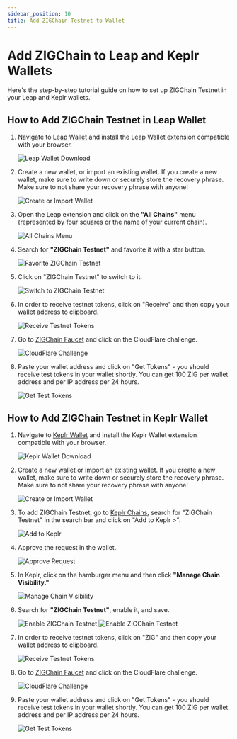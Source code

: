 ```yaml
---
sidebar_position: 10
title: Add ZIGChain Testnet to Wallet
---
```


# Add ZIGChain to Leap and Keplr Wallets

Here's the step-by-step tutorial guide on how to set up ZIGChain Testnet in your Leap and Keplr wallets.

## How to Add ZIGChain Testnet in Leap Wallet

1. Navigate to [Leap Wallet](https://www.leapwallet.io/download) and install the Leap Wallet extension compatible with your browser.

   ![Leap Wallet Download](img/testnet/leap1.png)

2. Create a new wallet, or import an existing wallet. If you create a new wallet, make sure to write down or securely store the recovery phrase. Make sure to not share your recovery phrase with anyone!

   ![Create or Import Wallet](img/testnet/leap2.png)

3. Open the Leap extension and click on the **"All Chains"** menu (represented by four squares or the name of your current chain).

   ![All Chains Menu](img/testnet/leap3.png)

4. Search for **"ZIGChain Testnet"** and favorite it with a star button.

   ![Favorite ZIGChain Testnet](img/testnet/leap4.png)

5. Click on "ZIGChain Testnet" to switch to it.

   ![Switch to ZIGChain Testnet](img/testnet/leap5.png)

6. In order to receive testnet tokens, click on "Receive" and then copy your wallet address to clipboard.

   ![Receive Testnet Tokens](img/testnet/leap6.png)

7. Go to [ZIGChain Faucet](https://faucet.zigchain.com/) and click on the CloudFlare challenge.

   ![CloudFlare Challenge](img/testnet/faucet1.png)

8. Paste your wallet address and click on "Get Tokens" - you should receive test tokens in your wallet shortly. You can get 100 ZIG per wallet address and per IP address per 24 hours.

   ![Get Test Tokens](img/testnet/faucet2.png)

## How to Add ZIGChain Testnet in Keplr Wallet

1. Navigate to [Keplr Wallet](https://www.keplr.app/get) and install the Keplr Wallet extension compatible with your browser.

   ![Keplr Wallet Download](img/testnet/keplr1.png)

2. Create a new wallet or import an existing wallet. If you create a new wallet, make sure to write down or securely store the recovery phrase. Make sure to not share your recovery phrase with anyone!

   ![Create or Import Wallet](img/testnet/keplr2.png)

3. To add ZIGChain Testnet, go to [Keplr Chains](https://chains.keplr.app/), search for "ZIGChain Testnet" in the search bar and click on "Add to Keplr >".

   ![Add to Keplr](img/testnet/keplr3.png)

4. Approve the request in the wallet.

   ![Approve Request](img/testnet/keplr4.png)

5. In Keplr, click on the hamburger menu and then click **"Manage Chain Visibility."**

   ![Manage Chain Visibility](img/testnet/keplr5.png)

6. Search for **"ZIGChain Testnet"**, enable it, and save.

   ![Enable ZIGChain Testnet](img/testnet/keplr6.png)
   ![Enable ZIGChain Testnet](img/testnet/keplr7.png)

7. In order to receive testnet tokens, click on "ZIG" and then copy your wallet address to clipboard.

   ![Receive Testnet Tokens](img/testnet/keplr8.png)

8. Go to [ZIGChain Faucet](https://faucet.zigchain.com/) and click on the CloudFlare challenge.

   ![CloudFlare Challenge](img/testnet/faucet1.png)

9. Paste your wallet address and click on "Get Tokens" - you should receive test tokens in your wallet shortly. You can get 100 ZIG per wallet address and per IP address per 24 hours.

   ![Get Test Tokens](img/testnet/faucet2.png)

